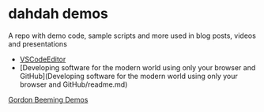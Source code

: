 # dahdah demos

A repo with demo code, sample scripts and more used in blog posts, videos and presentations



- [VSCodeEditor](VSCodeEditor/)
- [Developing software for the modern world using only your browser and GitHub](Developing software for the modern world using only your browser and GitHub/readme.md)

[Gordon Beeming Demos](https://go.beeming.net/dahdah-demos)
